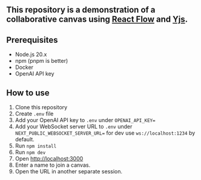 ## This repository is a demonstration of a collaborative canvas using [React Flow](https://reactflow.dev/) and [Yjs](https://docs.yjs.dev/getting-started/introduction).

## Prerequisites

- Node.js 20.x
- npm (pnpm is better)
- Docker
- OpenAI API key

## How to use

1. Clone this repository
2. Create `.env` file
3. Add your OpenAI API key to `.env` under `OPENAI_API_KEY=`
4. Add your WebSocket server URL to `.env` under
   `NEXT_PUBLIC_WEBSOCKET_SERVER_URL=` for dev use `ws://localhost:1234` by
   default.
5. Run `npm install`
6. Run `npm dev`
7. Open [http://localhost:3000](http://localhost:3000)
8. Enter a name to join a canvas.
9. Open the URL in another separate session.
